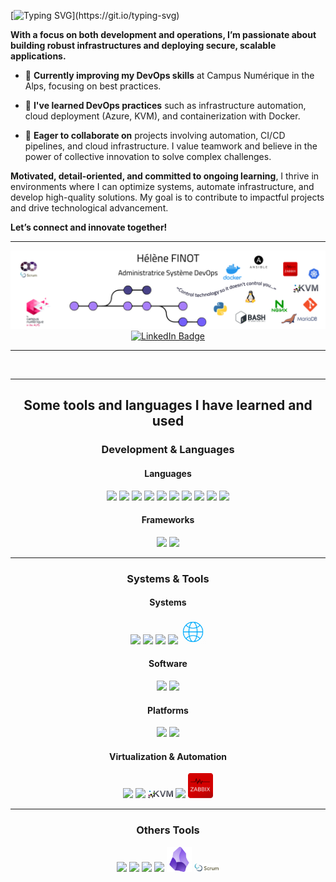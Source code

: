 [![Typing SVG](https://readme-typing-svg.herokuapp.com?font=VT323&letterSpacing=1px&duration=3000&pause=1000&color=6ACD85&background=2B025FFB&width=448&lines=Hi+everyone!;I'm+H%C3%A9l%C3%A8ne%2C+a+SysAdmin+DevOps+student.)](https://git.io/typing-svg)

**With a focus on both development and operations, I’m passionate about building robust infrastructures and deploying secure, scalable applications.**

- 🔭 **Currently improving my DevOps skills** at Campus Numérique in the Alps, focusing on best practices.

- 🌱 **I've learned DevOps practices** such as infrastructure automation, cloud deployment (Azure, KVM), and containerization with Docker.

- 👯 **Eager to collaborate on** projects involving automation, CI/CD pipelines, and cloud infrastructure. I value teamwork and believe in the power of collective innovation to solve complex challenges.

**Motivated, detail-oriented, and committed to ongoing learning**, I thrive in environments where I can optimize systems, automate infrastructure, and develop high-quality solutions. My goal is to contribute to impactful projects and drive technological advancement.

**Let’s connect and innovate together!**

---

<div align="center"><img src="img/bann.svg"></div>

<div id="badges" align="center">
  <a href="https://fr.linkedin.com/in/hélène-finot">
    <img src="https://img.shields.io/badge/LinkedIn-blue?style=for-the-badge&logo=linkedin&logoColor=white" alt="LinkedIn Badge"/>
  </a>


---

<br>



---


## Some tools and languages I have learned and used

### Development & Languages

#### Languages
<img width="40px" src="https://cdn.jsdelivr.net/gh/devicons/devicon@latest/icons/bash/bash-original.svg" />
<img width="40px" src="https://cdn.jsdelivr.net/gh/devicons/devicon@latest/icons/javascript/javascript-original.svg" />          
<img width="40px" src="https://cdn.jsdelivr.net/gh/devicons/devicon@latest/icons/php/php-original.svg" />          
<img width="40px" src="https://cdn.jsdelivr.net/gh/devicons/devicon@latest/icons/python/python-original.svg" />          
<img width="40px" src="https://cdn.jsdelivr.net/gh/devicons/devicon@latest/icons/java/java-original-wordmark.svg" />          
<img width="40px" src="https://cdn.jsdelivr.net/gh/devicons/devicon@latest/icons/html5/html5-original-wordmark.svg" />          
<img width="40px" src="https://cdn.jsdelivr.net/gh/devicons/devicon@latest/icons/css3/css3-original-wordmark.svg" />          
<img width="40px" src="https://cdn.jsdelivr.net/gh/devicons/devicon@latest/icons/mysql/mysql-original-wordmark.svg" />
<img width="40px" src="https://cdn.jsdelivr.net/gh/devicons/devicon@latest/icons/mariadb/mariadb-original-wordmark.svg" />
                
<img width="40px" src="https://cdn.jsdelivr.net/gh/devicons/devicon@latest/icons/git/git-original.svg" />          

#### Frameworks
<img width="40px" src="https://cdn.jsdelivr.net/gh/devicons/devicon@latest/icons/bootstrap/bootstrap-original-wordmark.svg" />          
<img width="40px" src="https://cdn.jsdelivr.net/gh/devicons/devicon@latest/icons/laravel/laravel-original-wordmark.svg" />          

---

### Systems & Tools

#### Systems
<img width="40px" src="https://cdn.jsdelivr.net/gh/devicons/devicon@latest/icons/linux/linux-original.svg" />          
<img width="40px" src="https://cdn.jsdelivr.net/gh/devicons/devicon@latest/icons/apache/apache-original.svg" />          
<img width="40px" src="https://cdn.jsdelivr.net/gh/devicons/devicon@latest/icons/nginx/nginx-original.svg" />
<img width="40px" src="https://cdn.jsdelivr.net/gh/devicons/devicon@latest/icons/kubernetes/kubernetes-plain.svg" />
<img width="40px" src="img/network_logo.webp" />

#### Software
<img width="40px" src="https://cdn.jsdelivr.net/gh/devicons/devicon@latest/icons/jetbrains/jetbrains-original.svg" />                
<img width="40px" src="https://cdn.jsdelivr.net/gh/devicons/devicon@latest/icons/vscode/vscode-original-wordmark.svg" />          

#### Platforms
<img width="40px" src="https://cdn.jsdelivr.net/gh/devicons/devicon@latest/icons/github/github-original.svg" /> <img width="40px" src="https://cdn.jsdelivr.net/gh/devicons/devicon@latest/icons/gitlab/gitlab-original.svg" /> 


#### Virtualization & Automation
<img width="40px" src="https://cdn.jsdelivr.net/gh/devicons/devicon@latest/icons/docker/docker-original.svg" />          
<img width="40px" src="https://cdn.jsdelivr.net/gh/devicons/devicon@latest/icons/ansible/ansible-original.svg" />
<img width="40px" src="img/kvm_logo.webp" />
<img width="40px" src="https://cdn.jsdelivr.net/gh/devicons/devicon@latest/icons/azure/azure-original.svg" />          
<img width="40px" src="img/zabbix_logo.webp" />    

---

### Others Tools

<img width="40px" src="https://cdn.jsdelivr.net/gh/devicons/devicon@latest/icons/postman/postman-original.svg" />
<img width="40px" src="https://cdn.jsdelivr.net/gh/devicons/devicon@latest/icons/insomnia/insomnia-original.svg" />
<img width="40px" src="https://cdn.jsdelivr.net/gh/devicons/devicon@latest/icons/slack/slack-original.svg" />          
<img width="40px" src="https://cdn.jsdelivr.net/gh/devicons/devicon@latest/icons/figma/figma-original.svg" />          
<img width="40px" src="img/obsidian_logo.webp" />
<img width="40px" src="img/scrum_logo.webp" />
